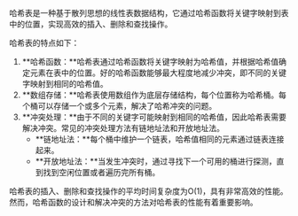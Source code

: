 哈希表是一种基于散列思想的线性表数据结构，它通过哈希函数将关键字映射到表中的位置，实现高效的插入、删除和查找操作。

哈希表的特点如下：

1. **哈希函数：**哈希表通过哈希函数将关键字映射为哈希值，并根据哈希值确定元素在表中的位置。好的哈希函数能够最大程度地减少冲突，即不同的关键字映射到相同的哈希值。
2. **数组存储：**哈希表使用数组作为底层存储结构，每个位置称为哈希桶。每个桶可以存储一个或多个元素，解决了哈希冲突的问题。
3. **冲突处理：**由于不同的关键字可能映射到相同的哈希值，因此哈希表需要解决冲突。常见的冲突处理方法有链地址法和开放地址法。
    - **链地址法：**每个桶中维护一个链表，哈希值相同的元素通过链表连接起来。
    - **开放地址法：**当发生冲突时，通过寻找下一个可用的桶进行探测，直到找到空闲位置或者遍历完所有桶。

哈希表的插入、删除和查找操作的平均时间复杂度为O(1)，具有非常高效的性能。然而，哈希函数的设计和解决冲突的方法对哈希表的性能有着重要影响。



